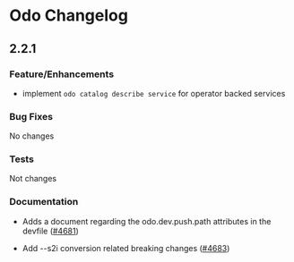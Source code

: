 #  Odo Changelog


## 2.2.1

### Feature/Enhancements

- implement `odo catalog describe service` for operator backed services

### Bug Fixes

No changes

### Tests

Not changes

### Documentation

- Adds a document regarding the odo.dev.push.path attributes in the devfile ([#4681](https://github.com/openshift/odo/pull/4681))

- Add --s2i conversion related breaking changes ([#4683](https://github.com/openshift/odo/pull/4683))
